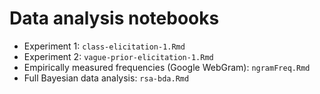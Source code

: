 # Data analysis notebooks
- Experiment 1: `class-elicitation-1.Rmd`
- Experiment 2: `vague-prior-elicitation-1.Rmd`
- Empirically measured frequencies (Google WebGram): `ngramFreq.Rmd`
- Full Bayesian data analysis: `rsa-bda.Rmd`
